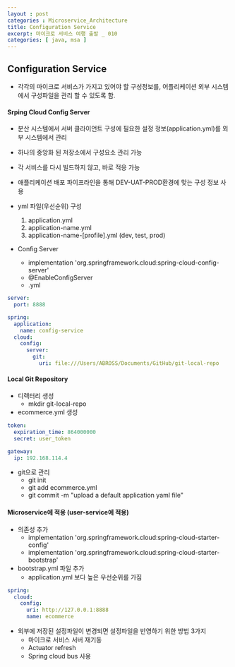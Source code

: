 ```yaml
---
layout : post
categories : Microservice_Architecture
title: Configuration Service
excerpt: 마이크로 서비스 여행 출발 _ 010
categories: [ java, msa ]
---
```



## Configuration Service
* 각각의 마이크로 서비스가 가지고 있어야 할 구성정보를,
어플리케이션 외부 시스템에서 구성파일을 관리 할 수 있도록 함.

#### Srping Cloud Config Server
* 분산 시스템에서 서버 클라이언트 구성에 필요한 설정 정보(application.yml)를 외부 시스템에서 관리
* 하나의 중앙화 된 저장소에서 구성요소 관리 가능
* 각 서비스를 다시 빌드하지 않고, 바로 적응 가능
* 애플리케이션 배포 파이프라인을 통해 DEV-UAT-PROD환경에 맞는 구성 정보 사용
* yml 파일(우선순위) 구성
    1. application.yml
    2. application-name.yml
    3. application-name-[profile].yml (dev, test, prod)

* Config Server
    + implementation 'org.springframework.cloud:spring-cloud-config-server'
    + @EnableConfigServer
    + .yml 
```yml
server:
  port: 8888

spring:
  application:
    name: config-service
  cloud:
    config:
      server:
        git:
          uri: file:///Users/ABROSS/Documents/GitHub/git-local-repo
```


#### Local Git Repository
* 디렉터리 생성
    + mkdir git-local-repo
* ecommerce.yml 생성  
```yml
token:
  expiration_time: 864000000
  secret: user_token

gateway:
  ip: 192.168.114.4
```
* git으로 관리
    + git init
    + git add ecommerce.yml
    + git commit -m "upload a default application yaml file"

#### Microservice에 적용 (user-service에 적용)
* 의존성 추가
    + implementation 'org.springframework.cloud:spring-cloud-starter-config'
    + implementation 'org.springframework.cloud:spring-cloud-starter-bootstrap'
* bootstrap.yml 파일 추가
    + application.yml 보다 높은 우선순위를 가짐
```yml
spring:
  cloud:
    config:
      uri: http://127.0.0.1:8888
      name: ecommerce
```
* 외부에 저장된 설정파일이 변경되면 설정파일을 반영하기 위한 방법 3가지
    + 마이크로 서비스 서버 재기동
    + Actuator refresh
    + Spring cloud bus 사용
